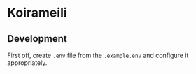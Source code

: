 # Koirameili
 
## Development

First off, create `.env` file from the `.example.env` and configure it appropriately.